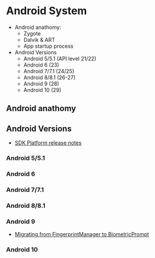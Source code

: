 # Android System

- Android anathomy:
  - Zygote
  - Dalvik & ART
  - App startup process
- Android Versions
  - Android 5/5.1 (API level 21/22)
  - Android 6 (23)
  - Android 7/7.1 (24/25)
  - Android 8/8.1 (26-27)
  - Android 9 (28)
  - Android 10 (29)

## Android anathomy


## Android Versions

- [SDK Platform release notes](https://developer.android.com/studio/releases/platforms)


### Android 5/5.1

### Android 6

### Android 7/7.1

### Android 8/8.1

### Android 9
- [Migrating from FingerprintManager to BiometricPrompt](https://medium.com/androiddevelopers/migrating-from-fingerprintmanager-to-biometricprompt-4bc5f570dccd)

### Android 10
